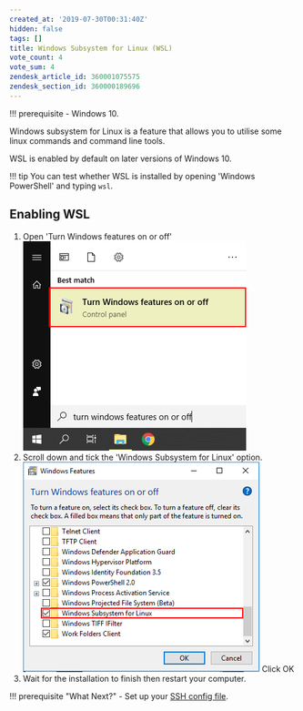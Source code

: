 ```yaml
---
created_at: '2019-07-30T00:31:40Z'
hidden: false
tags: []
title: Windows Subsystem for Linux (WSL)
vote_count: 4
vote_sum: 4
zendesk_article_id: 360001075575
zendesk_section_id: 360000189696
---
```


!!! prerequisite
     -   Windows 10.

Windows subsystem for Linux is a feature that allows you to utilise some
linux commands and command line tools.

WSL is enabled by default on later versions of Windows 10.

!!! tip
     You can test whether WSL is installed by opening 'Windows PowerShell'
     and typing `wsl`.

## Enabling WSL

1. Open 'Turn Windows features on or off'  
    ![WSL1.png](../../assets/images/Windows_Subsystem_for_Linux_WSL.png)
2. Scroll down and tick the 'Windows Subsystem for Linux' option.  
    ![WSL2.png](../../assets/images/Windows_Subsystem_for_Linux_WSL_0.png)
    Click OK
3. Wait for the installation to finish then restart your computer.

!!! prerequisite "What Next?"
     -   Set up your [SSH config file](../../Scientific_Computing/Terminal_Setup/Standard_Terminal_Setup.md).
